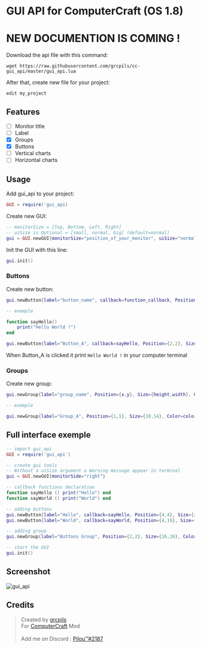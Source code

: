 # GUI API for ComputerCraft (OS 1.8)

# NEW DOCUMENTION IS COMING !

Download the api file with this command:
```
wget https://raw.githubusercontent.com/grcpils/cc-gui_api/master/gui_api.lua
```

After that, create new file for your project:
```
edit my_project
```

## Features
- [ ] Monitor title
- [ ] Label
- [x] Groups
- [x] Buttons
- [ ] Vertical charts
- [ ] Horizontal charts

## Usage

Add gui_api to your project:
```lua
GUI = require('gui_api)
```

Create new GUI:
```lua
-- monitorSize = [Top, Bottom, Left, Right]
-- uiSize is Optional = [small, normal, big] (default=normal)
gui = GUI.newGUI{monitorSize="position_of_your_monitor", uiSize="normal"} 
```

Init the GUI with this line:
```lua
gui.init()
```

### Buttons

Create new button:
```lua
gui.newButton{label="button_name", callback=function_callback, Position={x,y}, Size={height,width}, Colors={idle_color,active_color}}

-- exemple

function sayHello()
    print("Hello World !")
end

gui.newButton{label="Button_A", callback=sayHello, Position={2,2}, Size={2,8}, Colors={colors.green,colors.lime}}
```

When Button_A is clicked it print `Hello World !` in your computer terminal

### Groups

Create new group:
```lua
gui.newGroup{label="group_name", Position={x,y}, Size={height,width}, Color=outline_color}

-- exemple

gui.newGroup{label="Group_A", Position={1,1}, Size={10,14}, Color=colors.gray}

```

## Full interface exemple

```lua
-- import gui_api
GUI = require('gui_api')

-- create gui tools
-- Without a uiSize argument a Warning message appear in terminal
gui = GUI.newGUI{monitorSide="right"}

-- callback functions declaration
function sayHello () print("Hello") end
function sayWorld () print("World") end

-- adding buttons
gui.newButton{label="Hello", callback=sayHello, Position={4,4}, Size={2,10}, Colors={colors.green,colors.lime}}
gui.newButton{label="World", callback=sayWorld, Position={4,16}, Size={2,10}, Colors={colors.red,colors.orange}}

-- adding group
gui.newGroup{label="Buttons Group", Position={2,2}, Size={16,26}, Color=colors.gray}

-- start the GUI
gui.init()
```

## Screenshot

![gui_api](https://raw.githubusercontent.com/grcpils/cc-gui_api/master/.github/screenshots/gui_api.png)


## Credits

> Created by [grcpils](https://github.com/grcpils)<br>
> For [ComputerCraft](https://www.computercraft.info/) Mod
> <br><br>
> Add me on Discord : [Pilou™#2187](https://discord.com/)